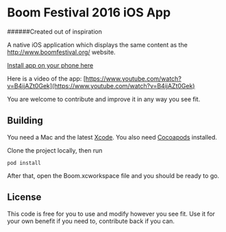 
# Boom Festival 2016 iOS App
######Created out of inspiration

A native iOS application which displays the same content as the http://www.boomfestival.org/ website.

[Install app on your phone here](https://itunes.apple.com/us/app/boom-festival-mobile/id1104292874?ls=1&mt=8) 

Here is a video of the app: [https://www.youtube.com/watch?v=B4ijAZt0Gek](https://www.youtube.com/watch?v=B4ijAZt0Gek)

You are welcome to contribute and improve it in any way you see fit. 

## Building 

You need a Mac and the latest [Xcode](https://developer.apple.com/xcode/download/). 
You also need [Cocoapods](https://cocoapods.org) installed.

Clone the project locally, then run 

	pod install

After that, open the Boom.xcworkspace file and you should be ready to go.

## License

This code is free for you to use and modify however you see fit. 
Use it for your own benefit if you need to, contribute back if you can.






